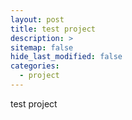 ```yaml
---
layout: post
title: test project
description: >
sitemap: false
hide_last_modified: false
categories:
  - project
---
```

test project